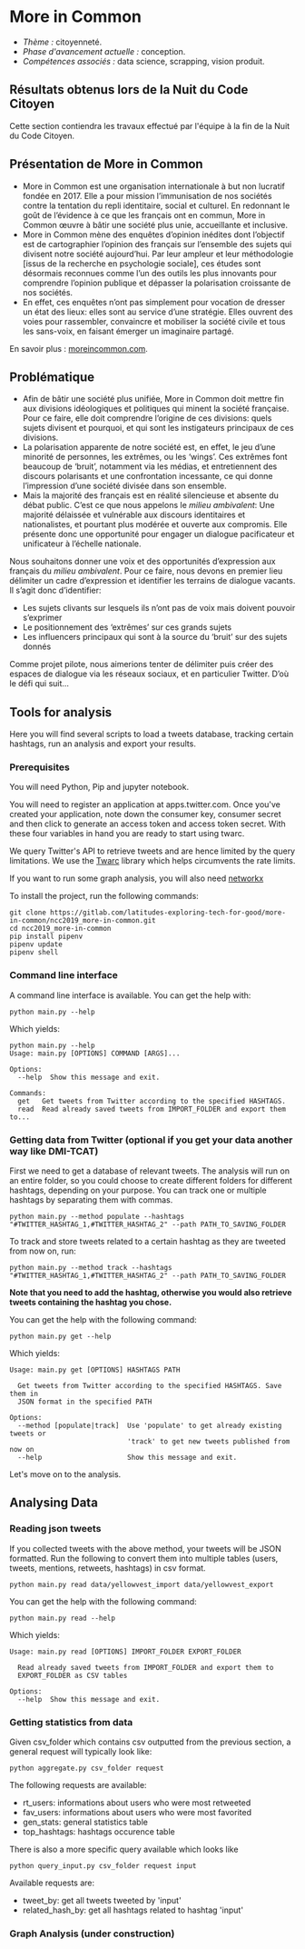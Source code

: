# More in Common

+ *Thème :* citoyenneté.
+ *Phase d'avancement actuelle :* conception.
+ *Compétences associés :* data science, scrapping, vision produit.

## Résultats obtenus lors de la Nuit du Code Citoyen
Cette section contiendra les travaux effectué par l'équipe à la fin de la Nuit du Code Citoyen.

## Présentation de More in Common
+ More in Common est une organisation internationale à but non lucratif fondée en 2017.
  Elle a pour mission l’immunisation de nos sociétés contre la tentation du repli identitaire, social et culturel.
  En redonnant le goût de l’évidence à ce que les français ont en commun,
  More in Common œuvre à bâtir une société plus unie, accueillante et inclusive. 
+ More in Common mène des enquêtes d’opinion inédites dont l’objectif est de cartographier
  l’opinion des français sur l’ensemble des sujets qui divisent notre société aujourd’hui.
  Par leur ampleur et leur méthodologie [issus de la recherche en psychologie sociale],
  ces études sont désormais reconnues comme l’un des outils les plus innovants pour comprendre
  l’opinion publique et dépasser la polarisation croissante de nos sociétés. 
+ En effet, ces enquêtes n’ont pas simplement pour vocation de dresser un état des lieux:
  elles sont au service d’une stratégie. Elles ouvrent des voies pour rassembler,
  convaincre et mobiliser la société civile et tous les sans-voix, en faisant émerger un imaginaire partagé. 

En savoir plus : [moreincommon.com](https://www.moreincommon.com/).

## Problématique
+ Afin de bâtir une société plus unifiée, More in Common doit mettre fin aux divisions
  idéologiques et politiques qui minent la société française.
  Pour ce faire, elle doit comprendre l’origine de ces divisions:
  quels sujets divisent et pourquoi, et qui sont les instigateurs principaux de ces divisions. 
+ La polarisation apparente de notre société est, en effet, le jeu d’une minorité de personnes,
  les extrêmes, ou les ‘wings’. Ces extrêmes font beaucoup de ‘bruit’,
  notamment via les médias, et entretiennent des discours polarisants et une confrontation incessante,
  ce qui donne l’impression d’une société divisée dans son ensemble.
+ Mais la majorité des français est en réalité silencieuse et absente du débat public.
  C’est ce que nous appelons le _milieu ambivalent_:
  Une majorité délaissée et vulnérable aux discours identitaires et nationalistes,
  et pourtant plus modérée et ouverte aux compromis.
  Elle présente donc une opportunité pour engager un dialogue pacificateur et unificateur à l’échelle nationale. 

Nous souhaitons donner une voix et des opportunités d’expression aux français du _milieu ambivalent_.
Pour ce faire, nous devons en premier lieu délimiter un cadre d’expression et identifier les terrains de dialogue vacants.
Il s’agit donc d’identifier:
+	Les sujets clivants sur lesquels ils n’ont pas de voix mais doivent pouvoir s’exprimer
+	Le positionnement des ‘extrêmes’ sur ces grands sujets
+	Les influencers principaux qui sont à la source du ‘bruit’ sur des sujets donnés 

Comme projet pilote, nous aimerions tenter de délimiter puis créer des espaces de dialogue via les réseaux sociaux, et en particulier Twitter. D’où le défi qui suit…

## Tools for analysis

Here you will find several scripts to load a tweets database, tracking certain hashtags, run an analysis and export your results. 


### Prerequisites

You will need Python, Pip and jupyter notebook.

You will need to register an application at apps.twitter.com.
Once you've created your application, note down the consumer key, consumer secret
and then click to generate an access token and access token secret.
With these four variables in hand you are ready to start using twarc.

We query Twitter's API to retrieve tweets and are hence limited by the query limitations.
We use the [Twarc](https://github.com/DocNow/twarc) library which helps circumvents the rate limits.

If you want to run some graph analysis, you will also need [networkx](https://networkx.github.io/documentation/stable/install.html)

To install the project, run the following commands:
```
git clone https://gitlab.com/latitudes-exploring-tech-for-good/more-in-common/ncc2019_more-in-common.git
cd ncc2019_more-in-common
pip install pipenv
pipenv update
pipenv shell
```

### Command line interface

A command line interface is available. You can get the help with:
```
python main.py --help
```
Which yields:
```
python main.py --help
Usage: main.py [OPTIONS] COMMAND [ARGS]...

Options:
  --help  Show this message and exit.

Commands:
  get   Get tweets from Twitter according to the specified HASHTAGS.
  read  Read already saved tweets from IMPORT_FOLDER and export them to...
``` 

### Getting data from Twitter (optional if you get your data another way like DMI-TCAT)

First we need to get a database of relevant tweets.
The analysis will run on an entire folder, so you could choose to create different folders for different hashtags, depending on your purpose.
You can track one or multiple hashtags by separating them with commas.
```
python main.py --method populate --hashtags "#TWITTER_HASHTAG_1,#TWITTER_HASHTAG_2" --path PATH_TO_SAVING_FOLDER
```

To track and store tweets related to a certain hashtag as they are tweeted from now on, run:
```
python main.py --method track --hashtags "#TWITTER_HASHTAG_1,#TWITTER_HASHTAG_2" --path PATH_TO_SAVING_FOLDER
```

**Note that you need to add the hashtag, otherwise you would also retrieve tweets containing the hashtag you chose.**

You can get the help with the following command:
```
python main.py get --help
```
Which yields:
```
Usage: main.py get [OPTIONS] HASHTAGS PATH

  Get tweets from Twitter according to the specified HASHTAGS. Save them in
  JSON format in the specified PATH

Options:
  --method [populate|track]  Use 'populate' to get already existing tweets or
                             'track' to get new tweets published from now on
  --help                     Show this message and exit.
```

Let's move on to the analysis.

## Analysing Data

### Reading json tweets

If you collected tweets with the above method, your tweets will be JSON formatted.
Run the following to convert them into multiple tables (users, tweets, mentions, retweets, hashtags) in csv format.

```
python main.py read data/yellowvest_import data/yellowvest_export
```
You can get the help with the following command:
```
python main.py read --help
```
Which yields:
```
Usage: main.py read [OPTIONS] IMPORT_FOLDER EXPORT_FOLDER

  Read already saved tweets from IMPORT_FOLDER and export them to
  EXPORT_FOLDER as CSV tables

Options:
  --help  Show this message and exit.
```

### Getting statistics from data

Given csv_folder which contains csv outputted from the previous section, a general request will typically look like:

```
python aggregate.py csv_folder request
```
The following requests are available:

* rt_users: informations about users who were most retweeted
* fav_users: informations about users who were most favorited
* gen_stats: general statistics table
* top_hashtags: hashtags occurence table

There is also a more specific query available which looks like

```
python query_input.py csv_folder request input
```

Available requests are:

* tweet_by: get all tweets tweeted by 'input'
* related_hash_by: get all hashtags related to hashtag 'input'

### Graph Analysis (under construction)

